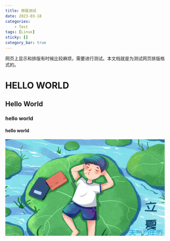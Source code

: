 ```yaml
---
title: 排版测试
date: 2023-03-18
categories: 
	- Test
tags: [Linux]
sticky: []
category_bar: true
---
```

网页上显示和排版有时候比较麻烦，需要进行测试。本文档就是为测试网页排版格式的。
# HELLO WORLD
## Hello World
### hello world
#### hello world


![](../../imgs/Pasted%20image%2020230408134405.png)

